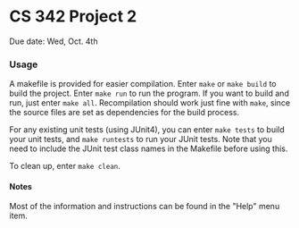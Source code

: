 # CS 342 Project 2

Due date: Wed, Oct. 4th

### Usage
A makefile is provided for easier compilation. Enter `make` or `make build` to build the project. Enter `make run` to run the program. If you want to build and run, just enter `make all`.
Recompilation should work just fine with `make`, since the source files are set as dependencies for the build process.

For any existing unit tests (using JUnit4), you can enter `make tests` to build your unit tests, and `make runtests` to run your JUnit tests. Note that you need to include the JUnit test class names in the Makefile before using this.

To clean up, enter `make clean`.

#### Notes
Most of the information and instructions can be found in the "Help" menu item.
